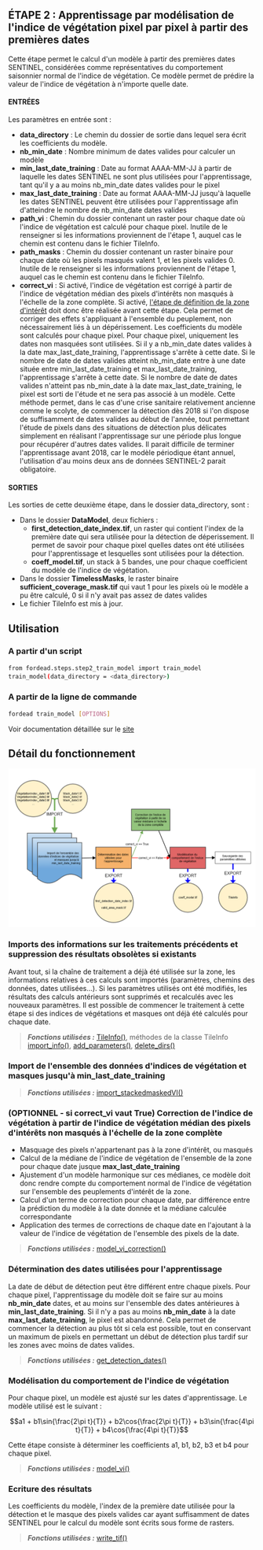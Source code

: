 ## ÉTAPE 2 : Apprentissage par modélisation de l'indice de végétation pixel par pixel à partir des premières dates
Cette étape permet le calcul d'un modèle à partir des premières dates SENTINEL, considérées comme représentatives du comportement saisonnier normal de l'indice de végétation. Ce modèle permet de prédire la valeur de l'indice de végétation à n'importe quelle date.

#### ENTRÉES
Les paramètres en entrée sont :
- **data_directory** : Le chemin du dossier de sortie dans lequel sera écrit les coefficients du modèle.
- **nb_min_date** : Nombre minimum de dates valides pour calculer un modèle
- **min_last_date_training** : Date au format AAAA-MM-JJ à partir de laquelle les dates SENTINEL ne sont plus utilisées pour l'apprentissage, tant qu'il y a au moins nb_min_date dates valides pour le pixel
- **max_last_date_training** : Date au format AAAA-MM-JJ jusqu'à laquelle les dates SENTINEL peuvent être utilisées pour l'apprentissage afin d'atteindre le nombre de nb_min_date dates valides
- **path_vi** : Chemin du dossier contenant un raster pour chaque date où l'indice de végétation est calculé pour chaque pixel. Inutile de le renseigner si les informations proviennent de l'étape 1, auquel cas le chemin est contenu dans le fichier TileInfo.
- **path_masks** : Chemin du dossier contenant un raster binaire pour chaque date où les pixels masqués valent 1, et les pixels valides 0. Inutile de le renseigner si les informations proviennent de l'étape 1, auquel cas le chemin est contenu dans le fichier TileInfo.
- **correct_vi** : Si activé, l'indice de végétation est corrigé à partir de l'indice de végétation médian des pixels d'intérêts non masqués à l'échelle de la zone complète. Si activé, [l'étape de définition de la zone d'intérêt](https://fordead.gitlab.io/fordead_package/docs/user_guides/french/04_compute_forest_mask/) doit donc être réalisée avant cette étape. Cela permet de corriger des effets s'appliquant à l'ensemble du peuplement, non nécessairement liés à un dépérissement.
Les coefficients du modèle sont calculés pour chaque pixel. Pour chaque pixel, uniquement les dates non masquées sont utilisées. Si il y a nb_min_date dates valides à la date max_last_date_training, l'apprentissage s'arrête à cette date. Si le nombre de date de dates valides atteint nb_min_date entre à une date située entre min_last_date_training et max_last_date_training, l'apprentissage s'arrête à cette date. Si le nombre de date de dates valides n'atteint pas nb_min_date à la date max_last_date_training, le pixel est sorti de l'étude et ne sera pas associé à un modèle.
Cette méthode permet, dans le cas d'une crise sanitaire relativement ancienne comme le scolyte, de commencer la détection dès 2018 si l'on dispose de suffisamment de dates valides au début de l'année, tout permettant l'étude de pixels dans des situations de détection plus délicates simplement en réalisant l'apprentissage sur une période plus longue pour récupérer d'autres dates valides. Il parait difficile de terminer l'apprentissage avant 2018, car le modèle périodique étant annuel, l'utilisation d'au moins deux ans de données SENTINEL-2 parait obligatoire.

#### SORTIES
Les sorties de cette deuxième étape, dans le dossier data_directory, sont :
- Dans le dossier **DataModel**, deux fichiers :
    - **first_detection_date_index.tif**, un raster qui contient l'index de la première date qui sera utilisée pour la détection de déperissement. Il permet de savoir pour chaque pixel quelles dates ont été utilisées pour l'apprentissage et lesquelles sont utilisées pour la détection.
    - **coeff_model.tif**, un stack à 5 bandes, une pour chaque coefficient du modèle de l'indice de végétation.
- Dans le dossier **TimelessMasks**, le raster binaire **sufficient_coverage_mask.tif** qui vaut 1 pour les pixels où le modèle a pu être calculé, 0 si il n'y avait pas assez de dates valides
- Le fichier TileInfo est mis à jour.

## Utilisation
### A partir d'un script

```bash
from fordead.steps.step2_train_model import train_model
train_model(data_directory = <data_directory>)
```

### A partir de la ligne de commande

```bash
fordead train_model [OPTIONS]
```

Voir documentation détaillée sur le [site](https://fordead.gitlab.io/fordead_package/docs/cli/#fordead-train_model)

## Détail du fonctionnement

![Diagramme_step2](Diagrams/Diagramme_step2.png "Diagramme_step2")

### Imports des informations sur les traitements précédents et suppression des résultats obsolètes si existants
Avant tout, si la chaîne de traitement a déjà été utilisée sur la zone, les informations relatives à ces calculs sont importés (paramètres, chemins des données, dates utilisées...). Si les paramètres utilisés ont été modifiés, les résultats des calculs antérieurs sont supprimés et recalculés avec les nouveaux paramètres. Il est possible de commencer le traitement à cette étape si des indices de végétations et masques ont déjà été calculés pour chaque date.
> **_Fonctions utilisées :_** [TileInfo()](https://fordead.gitlab.io/fordead_package/reference/fordead/import_data/#tileinfo), méthodes de la classe TileInfo [import_info()](https://fordead.gitlab.io/fordead_package/reference/fordead/import_data/#import_info), [add_parameters()](https://fordead.gitlab.io/fordead_package/reference/fordead/import_data/#add_parameters), [delete_dirs()](https://fordead.gitlab.io/fordead_package/reference/fordead/import_data/#delete_dirs)

### Import de l'ensemble des données d'indices de végétation et masques jusqu'à **min_last_date_training**
> **_Fonctions utilisées :_** [import_stackedmaskedVI()](https://fordead.gitlab.io/fordead_package/reference/fordead/import_data/#import_stackedmaskedvi)

### (OPTIONNEL - si **correct_vi** vaut True) Correction de l'indice de végétation à partir de l'indice de végétation médian des pixels d'intérêts non masqués à l'échelle de la zone complète
- Masquage des pixels n'appartenant pas à la zone d'intérêt, ou masqués
- Calcul de la médiane de l'indice de végétation de l'ensemble de la zone pour chaque date jusque **max_last_date_training**
- Ajustement d'un modèle harmonique sur ces médianes, ce modèle doit donc rendre compte du comportement normal de l'indice de végétation sur l'ensemble des peuplements d'intérêt de la zone.
- Calcul d'un terme de correction pour chaque date, par différence entre la prédiction du modèle à la date donnée et la médiane calculée correspondante
- Application des termes de corrections de chaque date en l'ajoutant à la valeur de l'indice de végétation de l'ensemble des pixels de la date.
> **_Fonctions utilisées :_** [model_vi_correction()](https://fordead.gitlab.io/fordead_package/reference/fordead/model_vegetation_index/#model_vi_correction)

### Détermination des dates utilisées pour l'apprentissage
La date de début de détection peut être différent entre chaque pixels. Pour chaque pixel, l'apprentissage du modèle doit se faire sur au moins **nb_min_date** dates, et au moins sur l'ensemble des dates antérieures à **min_last_date_training**. Si il n'y a pas au moins **nb_min_date** à la date **max_last_date_training**, le pixel est abandonné. Cela permet de commencer la détection au plus tôt si cela est possible, tout en conservant un maximum de pixels en permettant un début de détection plus tardif sur les zones avec moins de dates valides.
> **_Fonctions utilisées :_** [get_detection_dates()](https://fordead.gitlab.io/fordead_package/reference/fordead/model_vegetation_index/#get_detection_dates)

### Modélisation du comportement de l'indice de végétation
Pour chaque pixel, un modèle est ajusté sur les dates d'apprentissage. Le modèle utilisé est le suivant :
```math
a1 + b1\sin{\frac{2\pi t}{T}} + b2\cos{\frac{2\pi t}{T}} + b3\sin{\frac{4\pi t}{T}} + b4\cos{\frac{4\pi t}{T}}
```
Cette étape consiste à déterminer les coefficients a1, b1, b2, b3 et b4 pour chaque pixel.
> **_Fonctions utilisées :_** [model_vi()](https://fordead.gitlab.io/fordead_package/reference/fordead/model_vegetation_index/#model_vi)

 ### Ecriture des résultats
Les coefficients du modèle, l'index de la première date utilisée pour la détection et le masque des pixels valides car ayant suffisamment de dates SENTINEL pour le calcul du modèle sont écrits sous forme de rasters.
 > **_Fonctions utilisées :_** [write_tif()](https://fordead.gitlab.io/fordead_package/reference/fordead/writing_data/#write_tif)
